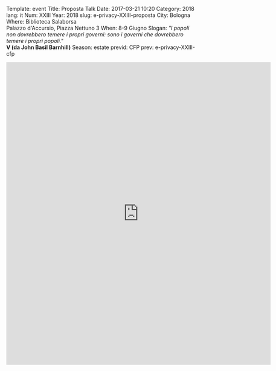 Template: event
Title: Proposta Talk
Date: 2017-03-21 10:20
Category: 2018
lang: it
Num: XXIII
Year: 2018
slug: e-privacy-XXIII-proposta
City: Bologna
Where: Biblioteca Salaborsa<br/>Palazzo d'Accursio, Piazza Nettuno 3
When: 8-9 Giugno
Slogan: <i>"I popoli non dovrebbero temere i propri governi: sono i governi che dovrebbero temere i propri popoli."</i><br/><b>V (da John Basil Barnhill)</b>
Season: estate
previd: CFP
prev: e-privacy-XXIII-cfp


<iframe src="https://docs.google.com/forms/d/e/1FAIpQLSeKXyu_lr7X52X82fy6zZCMLlFaks9IuF4FPGgudw3K7gDT5A/viewform?embedded=true" width="700" height="800" frameborder="0" marginheight="0" marginwidth="0">Caricamento in corso...</iframe>

